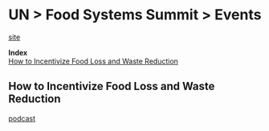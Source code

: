 # UN > Food Systems Summit > Events
[site](https://www.un.org/en/food-systems-summit/events)

**Index**  
[How to Incentivize Food Loss and Waste Reduction](#how-to-incentivize-food-loss-and-waste-reduction)  

 

## How to Incentivize Food Loss and Waste Reduction
[podcast](https://www.ifpri.org/event/2021-united-nations-food-systems-summit-how-incentivize-food-loss-and-waste-reduction)

